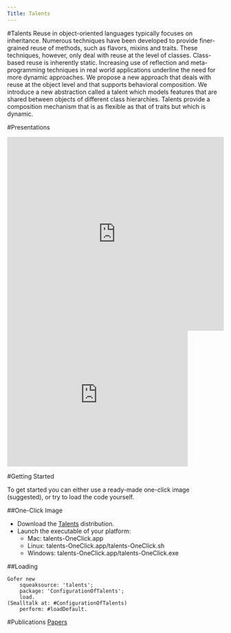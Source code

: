 ```yaml
---
Title: Talents
---
```

#Talents
Reuse in object-oriented languages typically focuses on inheritance.
Numerous techniques have been developed to provide finer-grained reuse of methods, such as flavors, mixins and traits. These techniques, however, only deal with reuse at the level of classes. Class-based reuse is inherently static. Increasing use of reflection and meta-programming techniques in real world applications underline the need for more dynamic approaches. We propose a new approach that deals with reuse at the object level and that supports behavioral composition. We introduce a new abstraction called a talent which models features that are shared between objects of different class hierarchies. Talents provide a composition mechanism that is as flexible as that of traits but which is dynamic.

#Presentations

<div style="width: 100%" id="\__ss_8978540"><iframe src="http://www.slideshare.net/slideshow/embed_code/8978540" width="100%" height="450" frameborder="0" marginwidth="0" marginheight="0" scrolling="no"></iframe></div>



<iframe width="420" height="315" src="http://www.youtube.com/embed/6Zul7Ruv-iE" frameborder="0" allowfullscreen></iframe>


#Getting Started

To get started you can either use a ready-made one-click image (suggested), or try to load the code yourself.

##One-Click Image

-  Download the [Talents](/download/Bifrost/talents-OneClick.zip) distribution.
-  Launch the executable of your platform:
	-  Mac: talents-OneClick.app
	-  Linux: talents-OneClick.app/talents-OneClick.sh
	-  Windows: talents-OneClick.app/talents-OneClick.exe


##Loading
```
Gofer new 
	squeaksource: 'talents';
	package: 'ConfigurationOfTalents';
	load.
(Smalltalk at: #ConfigurationOfTalents)
	perform: #loadDefault.
```

#Publications
[Papers](%assets_url%/scgbib/?query=talents&filter=Year)
